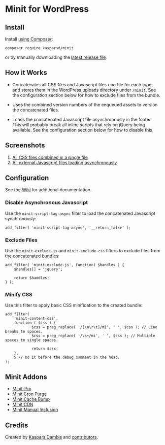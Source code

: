 # Minit for WordPress


## Install

Install [using Composer](https://packagist.org/packages/kasparsd/minit):

    composer require kasparsd/minit

or by manually downloading the [latest release file](https://github.com/kasparsd/minit/releases/latest).


## How it Works

- Concatenates all CSS files and Javascript files one file for each type, and stores them in the WordPress uploads directory under `/minit`. See the configuration section below for how to exclude files from the bundle.

- Uses the combined version numbers of the enqueued assets to version the concatenated files.

- Loads the concatenated Javascript file asynchronously in the footer. This will probably break all inline scripts that rely on jQuery being available. See the configuration section below for how to disable this.


## Screenshots

1. [All CSS files combined in a single file](screenshot-1.png)
2. [All external Javascript files loading asynchronously](screenshot-2.png)


## Configuration

See the [Wiki](https://github.com/kasparsd/minit/wiki) for additional documentation.

### Disable Asynchronous Javascript

Use the `minit-script-tag-async` filter to load the concatenated Javascript synchronously:

    add_filter( 'minit-script-tag-async', '__return_false' );

### Exclude Files

Use the `minit-exclude-js` and `minit-exclude-css` filters to exclude files from the concatenated bundles:

    add_filter( 'minit-exclude-js', function( $handles ) {
        $handles[] = 'jquery';

        return $handles;
    } );

### Minify CSS

Use this filter to apply basic CSS minification to the created bundle:

    add_filter(
        'minit-content-css',
        function ( $css ) {
                $css = preg_replace( '/[\n\r\t]/mi', ' ', $css ); // Line breaks to spaces.
                $css = preg_replace( '/\s+/mi', ' ', $css ); // Multiple spaces to single spaces.

                return $css;
        },
        5 // Do it before the debug comment in the head.
    );

## Minit Addons

- [Minit-Pro](https://github.com/markoheijnen/Minit-Pro)
- [Minit Cron Purge](https://github.com/ryanhellyer/minit-cron-purge)
- [Minit Cache Bump](https://github.com/ryanhellyer/minit-cache-bump)
- [Minit CDN](https://github.com/LQ2-apostrophe/minit-cdn)
- [Minit Manual Inclusion](https://github.com/dimadin/minit-manual-inclusion)


## Credits

Created by [Kaspars Dambis](https://kaspars.net) and [contributors](https://github.com/kasparsd/minit/graphs/contributors).
